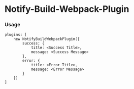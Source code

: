 # Notify-Build-Webpack-Plugin

###  Usage

```
plugins: [
    new NotifyBuildWebpackPlugin({
        success: {
            title: <Success Title>,
            message: <Success Message>
        },
        error: {
            title: <Error Title>,
            message: <Error Message>
        }
    })
]